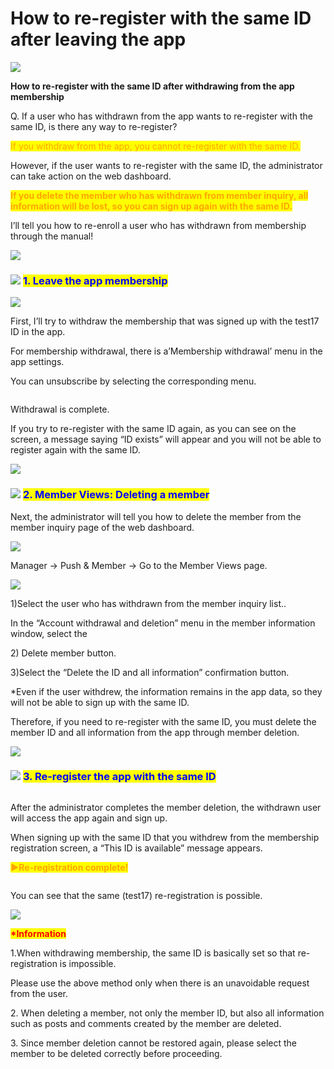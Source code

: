 # How to re-register with the same ID after leaving the app

![](https://support.swing2app.com/wp-content/uploads/2021/05/gjhgjh.png)

**How to re-register with the same ID after withdrawing from the app membership**

Q. If a user who has withdrawn from the app wants to re-register with the same ID, is there any way to re-register?

<mark style="color:orange;">If you withdraw from the app, you cannot re-register with the same ID.</mark>

However, if the user wants to re-register with the same ID, the administrator can take action on the web dashboard.

<mark style="color:orange;">**If you delete the member who has withdrawn from member inquiry, all information will be lost, so you can sign up again with the same ID.**</mark>

I’ll tell you how to re-enroll a user who has withdrawn from membership through the manual!

![](<../../.gitbook/assets/구분선 (1) (1).PNG>)

### ![](https://wp.swing2app.co.kr/wp-content/uploads/2020/04/%EB%8B%A8%EB%9D%BD1-1.png) <mark style="color:blue;">**1. Leave the app membership**</mark>

![](https://support.swing2app.com/wp-content/uploads/2021/05/Group-2838@3x.png)

First, I’ll try to withdraw the membership that was signed up with the test17 ID in the app.

For membership withdrawal, there is a’Membership withdrawal’ menu in the app settings.

You can unsubscribe by selecting the corresponding menu.

<div align="center">

<img src="../../.gitbook/assets/Group-2840@3x.png" alt="">

</div>

Withdrawal is complete.

If you try to re-register with the same ID again, as you can see on the screen, a message saying “ID exists” will appear and you will not be able to register again with the same ID.

![](<../../.gitbook/assets/구분선 (1) (1).PNG>)

### ![](https://wp.swing2app.co.kr/wp-content/uploads/2020/04/%EB%8B%A8%EB%9D%BD1-1.png) <mark style="color:blue;">**2. Member Views: Deleting a member**</mark>

Next, the administrator will tell you how to delete the member from the member inquiry page of the web dashboard.&#x20;

![](https://support.swing2app.com/wp-content/uploads/2021/05/Group-2829.png)

Manager → Push & Member → Go to the Member Views page.



![](https://support.swing2app.com/wp-content/uploads/2021/05/Group-2835.png)

1\)Select the user who has withdrawn from the member inquiry list..

In the “Account withdrawal and deletion” menu in the member information window, select the&#x20;

2\) Delete member button.

3\)Select the “Delete the ID and all information” confirmation button.

\*Even if the user withdrew, the information remains in the app data, so they will not be able to sign up with the same ID.

Therefore, if you need to re-register with the same ID, you must delete the member ID and all information from the app through member deletion.

![](<../../.gitbook/assets/구분선 (1) (1).PNG>)

### ![](https://wp.swing2app.co.kr/wp-content/uploads/2020/04/%EB%8B%A8%EB%9D%BD1-1.png) <mark style="color:blue;">**3. Re-register the app with the same ID**</mark>

<div align="center">

<img src="../../.gitbook/assets/Group-2843e@3x.png" alt="">

</div>

After the administrator completes the member deletion, the withdrawn user will access the app again and sign up.

When signing up with the same ID that you withdrew from the membership registration screen, a “This ID is available” message appears.



<mark style="color:orange;">**▶Re-registration complete!**</mark>

<div align="center">

<img src="../../.gitbook/assets/Group-2841@3x.png" alt="">

</div>

You can see that the same (test17) re-registration is possible.

![](https://wp.swing2app.co.kr/wp-content/uploads/2018/09/%EC%BA%A1%EC%B2%98-3.png)

<mark style="color:red;">**\*Information**</mark>

1.When withdrawing membership, the same ID is basically set so that re-registration is impossible.

Please use the above method only when there is an unavoidable request from the user.

2\. When deleting a member, not only the member ID, but also all information such as posts and comments created by the member are deleted.

3\. Since member deletion cannot be restored again, please select the member to be deleted correctly before proceeding.
